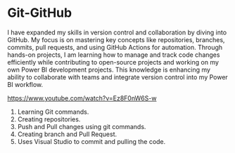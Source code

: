 # Git-GitHub

I have expanded my skills in version control and collaboration by diving into GitHub. My focus is on mastering key concepts like repositories, branches, commits, pull requests, and using GitHub Actions for automation. Through hands-on projects, I am learning how to manage and track code changes efficiently while contributing to open-source projects and working on my own Power BI development projects. This knowledge is enhancing my ability to collaborate with teams and integrate version control into my Power BI workflow.

https://www.youtube.com/watch?v=Ez8F0nW6S-w

1. Learning Git commands.
2. Creating repositories.
3. Push and Pull changes using git commands.
4. Creating branch and Pull Request.
5. Uses Visual Studio to commit and pulling the code.

